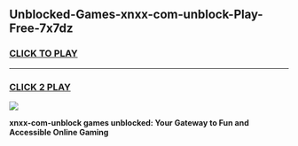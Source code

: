 
## Unblocked-Games-xnxx-com-unblock-Play-Free-7x7dz
<h3>
<a href="https://premium76.site?title=xnxx-com-unblock&ref=12A">CLICK TO PLAY</a></h3>
<hr>

<h3>
<a href="https://premium76.site?title=xnxx-com-unblock&ref=12A">CLICK 2 PLAY</a>
  
</h3>

<a href="https://premium76.site?title=xnxx-com-unblock&ref=12A"><img src="https://clearcache.store/games.png"></a>


**xnxx-com-unblock games unblocked: Your Gateway to Fun and Accessible Online Gaming**

